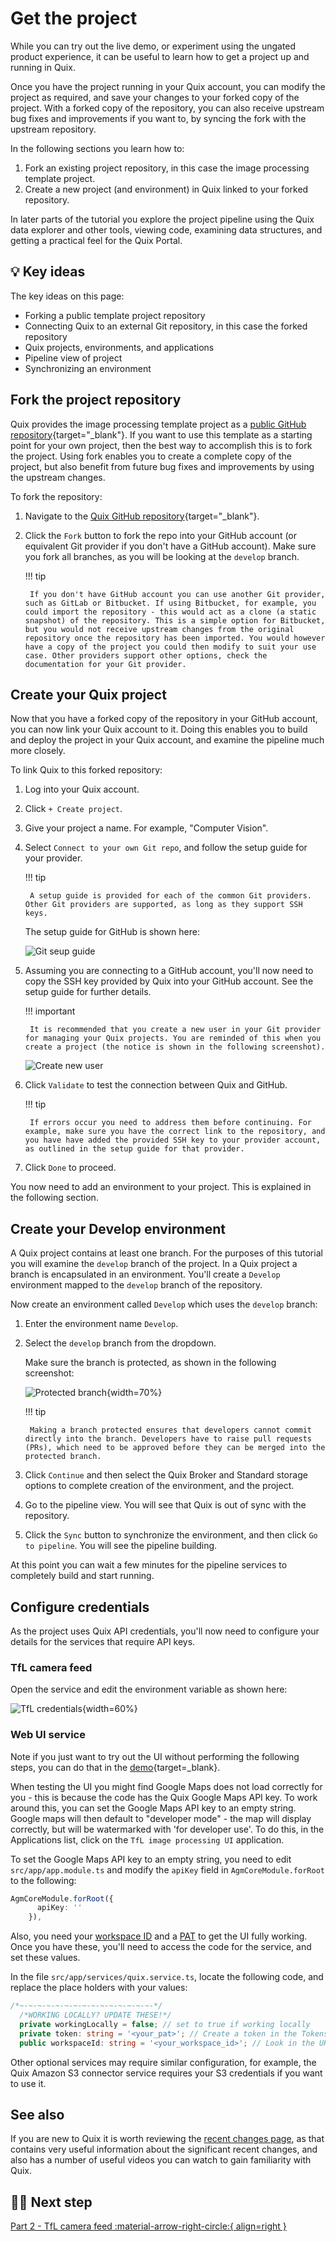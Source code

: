# Get the project

While you can try out the live demo, or experiment using the ungated product experience, it can be useful to learn how to get a project up and running in Quix. 

Once you have the project running in your Quix account, you can modify the project as required, and save your changes to your forked copy of the project. With a forked copy of the repository, you can also receive upstream bug fixes and improvements if you want to, by syncing the fork with the upstream repository. 

In the following sections you learn how to:

1. Fork an existing project repository, in this case the image processing template project.
2. Create a new project (and environment) in Quix linked to your forked repository.

In later parts of the tutorial you explore the project pipeline using the Quix data explorer and other tools, viewing code, examining data structures, and getting a practical feel for the Quix Portal.

## 💡 Key ideas

The key ideas on this page:

* Forking a public template project repository
* Connecting Quix to an external Git repository, in this case the forked repository
* Quix projects, environments, and applications
* Pipeline view of project
* Synchronizing an environment

## Fork the project repository

Quix provides the image processing template project as a [public GitHub repository](https://github.com/quixio/computer-vision-demo){target="_blank"}. If you want to use this template as a starting point for your own project, then the best way to accomplish this is to fork the project. Using fork enables you to create a complete copy of the project, but also benefit from future bug fixes and improvements by using the upstream changes.

To fork the repository:

1. Navigate to the [Quix GitHub repository](https://github.com/quixio/computer-vision-demo){target="_blank"}.

2. Click the `Fork` button to fork the repo into your GitHub account (or equivalent Git provider if you don't have a GitHub account). Make sure you fork all branches, as you will be looking at the `develop` branch.

    !!! tip 

        If you don't have GitHub account you can use another Git provider, such as GitLab or Bitbucket. If using Bitbucket, for example, you could import the repository - this would act as a clone (a static snapshot) of the repository. This is a simple option for Bitbucket, but you would not receive upstream changes from the original repository once the repository has been imported. You would however have a copy of the project you could then modify to suit your use case. Other providers support other options, check the documentation for your Git provider.

## Create your Quix project

Now that you have a forked copy of the repository in your GitHub account, you can now link your Quix account to it. Doing this enables you to build and deploy the project in your Quix account, and examine the pipeline much more closely.

To link Quix to this forked repository:

1. Log into your Quix account.

2. Click `+ Create project`.

3. Give your project a name. For example, "Computer Vision".

4. Select `Connect to your own Git repo`, and follow the setup guide for your provider.

    !!! tip

        A setup guide is provided for each of the common Git providers. Other Git providers are supported, as long as they support SSH keys.

    The setup guide for GitHub is shown here:
            
    ![Git seup guide](../../images/git-setup-guide.png)

5. Assuming you are connecting to a GitHub account, you'll now need to copy the SSH key provided by Quix into your GitHub account. See the setup guide for further details.

    !!! important

        It is recommended that you create a new user in your Git provider for managing your Quix projects. You are reminded of this when you create a project (the notice is shown in the following screenshot).

    ![Create new user](../../images/create-new-github-user.png)


6. Click `Validate` to test the connection between Quix and GitHub. 

    !!! tip
    
        If errors occur you need to address them before continuing. For example, make sure you have the correct link to the repository, and you have have added the provided SSH key to your provider account, as outlined in the setup guide for that provider.

7. Click `Done` to proceed.

You now need to add an environment to your project. This is explained in the following section.

## Create your Develop environment

A Quix project contains at least one branch. For the purposes of this tutorial you will examine the `develop` branch of the project. In a Quix project a branch is encapsulated in an environment. You'll create a `Develop` environment mapped to the `develop` branch of the repository.

Now create an environment called `Develop` which uses the `develop` branch:

1. Enter the environment name `Develop`.

2. Select the `develop` branch from the dropdown.

    Make sure the branch is protected, as shown in the following screenshot:

    ![Protected branch](./images/protected-branch.png){width=70%}

    !!! tip

        Making a branch protected ensures that developers cannot commit directly into the branch. Developers have to raise pull requests (PRs), which need to be approved before they can be merged into the protected branch.

3. Click `Continue` and then select the Quix Broker and Standard storage options to complete creation of the environment, and the project.

4. Go to the pipeline view. You will see that Quix is out of sync with the repository.

5. Click the `Sync` button to synchronize the environment, and then click `Go to pipeline`. You will see the pipeline building.

At this point you can wait a few minutes for the pipeline services to completely build and start running.

## Configure credentials

As the project uses Quix API credentials, you'll now need to configure your details for the services that require API keys.

### TfL camera feed

Open the service and edit the environment variable as shown here:

![TfL credentials](./images/tfl-credentials.png){width=60%}

### Web UI service

Note if you just want to try out the UI without performing the following steps, you can do that in the [demo](https://app-demo-computervisiondemo-prod.deployments.quix.ai/){target=_blank}.

When testing the UI you might find Google Maps does not load correctly for you - this is because the code has the Quix Google Maps API key. To work around this, you can set the Google Maps API key to an empty string. Google maps will then default to "developer mode" - the map will display correctly, but will be watermarked with 'for developer use'. To do this, in the Applications list, click on the `TfL image processing UI` application.

To set the Google Maps API key to an empty string, you need to edit `src/app/app.module.ts` and modify the `apiKey` field in `AgmCoreModule.forRoot` to the following:

``` typescript
AgmCoreModule.forRoot({
      apiKey: ''
    }),
```

Also, you need your [workspace ID](../../how-to/get-environment-id.md) and a [PAT](../../how-to/personal-access-token-pat.md) to get the UI fully working. Once you have these, you'll need to access the code for the service, and set these values.

In the file `src/app/services/quix.service.ts`, locate the following code, and replace the place holders with your values:

``` typescript
/*~-~-~-~-~-~-~-~-~-~-~-~-~-~-~-*/
  /*WORKING LOCALLY? UPDATE THESE!*/
  private workingLocally = false; // set to true if working locally
  private token: string = '<your_pat>'; // Create a token in the Tokens menu and paste it here
  public workspaceId: string = '<your_workspace_id>'; // Look in the URL for the Quix Portal your workspace ID is after 'workspace='
```

Other optional services may require similar configuration, for example, the Quix Amazon S3 connector service requires your S3 credentials if you want to use it.

## See also

If you are new to Quix it is worth reviewing the [recent changes page](../../changes.md), as that contains very useful information about the significant recent changes, and also has a number of useful videos you can watch to gain familiarity with Quix.

## 🏃‍♀️ Next step

[Part 2 - TfL camera feed :material-arrow-right-circle:{ align=right }](tfl-camera-feed.md)

